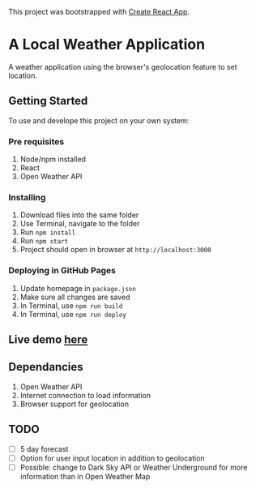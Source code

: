This project was bootstrapped with [Create React App](https://github.com/facebook/create-react-app).

# A Local Weather Application
A weather application using the browser's geolocation feature to set location.
## Getting Started
To use and develope this project on your own system:

### Pre requisites
1. Node/npm installed
2. React
3. Open Weather API

### Installing
1.  Download files into the same folder
2. Use Terminal, navigate to the folder
3. Run `npm install`
4. Run `npm start`
5. Project should open in browser at `http://localhost:3000`

### Deploying in GitHub Pages
1. Update homepage in `package.json`
2. Make sure all changes are saved
3. In Terminal, use `npm run build`
4. In Terminal, use `npm run deploy`

## Live demo [here](https://hcolleen.github.io/weather/)

## Dependancies
1. Open Weather API
2. Internet connection to load information
3. Browser support for geolocation

## TODO
- [ ] 5 day forecast
- [ ] Option for user input location in addition to geolocation
- [ ] Possible: change to Dark Sky API or Weather Underground for more information than in Open Weather Map